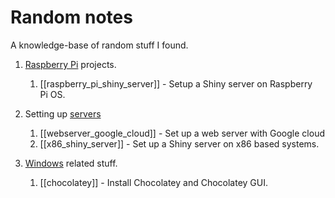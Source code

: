 # Random notes

A knowledge-base of random stuff I found.

1. [Raspberry Pi](raspberry_pi/) projects.
	1. [[raspberry_pi_shiny_server]] - Setup a Shiny server on Raspberry Pi OS.

2. Setting up [servers](servers/)
	1. [[webserver_google_cloud]] - Set up a web server with Google cloud
	2. [[x86_shiny_server]] - Set up a Shiny server on x86 based systems.

3. [Windows](windows/) related stuff.
	1. [[chocolatey]] - Install Chocolatey and Chocolatey GUI.
